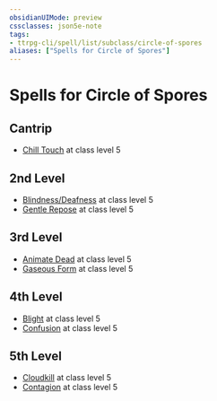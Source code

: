```yaml
---
obsidianUIMode: preview
cssclasses: json5e-note
tags:
- ttrpg-cli/spell/list/subclass/circle-of-spores
aliases: ["Spells for Circle of Spores"]
---
```

# Spells for Circle of Spores

## Cantrip

- [Chill Touch](2-Mechanics/CLI/spells/chill-touch-xphb.md "XPHB") at class level 5

## 2nd Level

- [Blindness/Deafness](2-Mechanics/CLI/spells/blindness-deafness-xphb.md "XPHB") at class level 5
- [Gentle Repose](2-Mechanics/CLI/spells/gentle-repose-xphb.md "XPHB") at class level 5

## 3rd Level

- [Animate Dead](2-Mechanics/CLI/spells/animate-dead-xphb.md "XPHB") at class level 5
- [Gaseous Form](2-Mechanics/CLI/spells/gaseous-form-xphb.md "XPHB") at class level 5

## 4th Level

- [Blight](2-Mechanics/CLI/spells/blight-xphb.md "XPHB") at class level 5
- [Confusion](2-Mechanics/CLI/spells/confusion-xphb.md "XPHB") at class level 5

## 5th Level

- [Cloudkill](2-Mechanics/CLI/spells/cloudkill-xphb.md "XPHB") at class level 5
- [Contagion](2-Mechanics/CLI/spells/contagion-xphb.md "XPHB") at class level 5